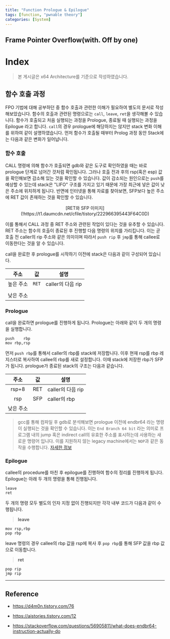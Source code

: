 ```yaml
---
title: "Function Prologue & Epilogue"
tags: [function, "pwnable theory"]
categories: [System]
---
```


Frame Pointer Overflow(with. Off by one)
----------------------------------------

# Index

> 본 게시글은 x64 Architecture를 기준으로 작성하였습니다.

## 함수 호출 과정

FPO 기법에 대해 공부하던 중 함수 호출과 관련한 이해가 필요하여 별도의 문서로 작성해보았습니다. 함수의 호출과 관련된 명령으로는 `call`, `leave`, `ret`을 생각해볼 수 있습니다. 함수가 호출되고 처음 실행되는 과정을 Prologue, 종료될 때 실행되는 과정을 Epilogue 라고 합니다. `call`의 경우 prologue에 해당하지는 않지만 stack 변화 이해를 위하여 같이 설명하였습니다.  먼저 함수가 호출될 때부터 Prolog 과정 동안 Stack에는 다음과 같은 변화가 일어납니다.

### 함수 호출

CALL 명령에 의해 함수가 호출되면 gdb와 같은 도구로 확인하였을 때는 바로 prologue 단계로 넘어간 것처럼 확인됩니다. 그러나 호출 전과 후의 rsp(혹은 esp) 값을 확인해보면 감소해 있는 것을 확인할 수 있습니다. 값이 감소되는 원인으로는 `push`를 예상할 수 있는데 stack은 "LIFO" 구조를 가지고 있기 때문에 가장 최근에 넣은 값이 낮은 주소에 위치하게 됩니다. 반면에 인터넷을 통해 자료를 찾아보면, SFP보다 높은 주소에 RET 값이 존재하는 것을 확인할 수 있습니다.

<p align="center">[RET와 SFP 이미지](!https://t1.daumcdn.net/cfile/tistory/222966395443F64C0D)</p>

이를 통해서 CALL 과정 중 RET 주소와 관련된 작업이 있다는 것을 유추할 수 있습니다. RET 주소는 함수의 호출이 종료된 후 진행할 다음 명령의 위치를 가리킵니다. 이는 곧 호출 전 caller의 rip 주소와 같은 의미이며 따라서 `push rip` 후 `jmp`를 통해 callee로 이동한다는 것을 알 수 있습니다.

call을 완료한 후 prologue를 시작하기 이전에 stack은 다음과 같이 구성되어 있습니다.

|주소|값|설명|
|:--:|:-:|--|
|높은 주소|`RET`|caller의 다음 rip|
|||||
|낮은 주소|||

### Prologue

call을 완료하면 prologue를 진행하게 됩니다. Prologue는 아래와 같이 두 개의 명령을 실행합니다.

```
push	rbp
mov	rbp,rsp
```

먼저 `push rbp`를 통해서 caller의 rbp를 stack에 저장합니다. 이후 현재 rsp를 rbp 레지스터로 복사하여 callee의 rbp를 새로 설정합니다. 이때 stack에 저장한 rbp가 SFP가 됩니다. prologue가 종료된 stack의 구조는 다음과 같습니다.

|주소|값|설명|
|:--:|:-:|---|
|rsp+8|RET|caller의 다음 rip|
|rsp|SFP|caller의 rbp|
|낮은 주소|||

> gcc를 통해 컴파일 후 gdb로 분석해보면 prologue 이전에 endbr64 라는 명령이 실행되는 것을 확인할 수 있습니다. 이는 `End Branch 64 bit` 라는 의미로 프로그램 내의 jump 혹은 indirect call의 유효한 주소를 표시하는데 사용하는 새로운 명령어 입니다. 이를 지원하지 않는 legacy machine에서는 `NOP`과 같은 동작을 수행합니다. [자세한 정보](https://stackoverflow.com/questions/56905811/what-does-endbr64-instruction-actually-do)

### Epilogue

callee의 procedure를 마친 후 epilogue를 진행하여 함수의 정리를 진행하게 됩니다. Epilogue는 아래 두 개의 명령을 통해 진행됩니다.

```
leave
ret
```

두 개의 명령 모두 별도의 인자 지정 없이 진행되지만 각각 내부 코드가 다음과 같이 수행됩니다.

> **leave**

```
mov	rsp,rbp
pop	rbp
```

leave 명령의 경우 callee의 rbp 값을 rsp에 복사 후 `pop rbp`를 통해 SFP 값을 rbp 값으로 이동합니다. 

> **ret**

```
pop	rip
jmp	rip
```



* * *

## Reference

- <https://d4m0n.tistory.com/76>

- <https://aistories.tistory.com/12>

- <https://stackoverflow.com/questions/56905811/what-does-endbr64-instruction-actually-do>
